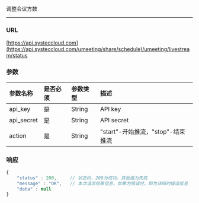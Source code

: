 调整会议方数

---

### URL

[https://api.systeccloud.com](https://api.systeccloud.com/umeeting/share/schedule)/umeeting/livestream/status

### 参数

| 参数名称 | 是否必须 | 参数类型 | 描述 |
| :--- | :--- | :--- | :--- |
| api\_key | 是 | String | API key |
| api\_secret | 是 | String | API secret |
| action | 是 | String | "start"-开始推流，"stop"-结束推流 |

### 响应

```js
{
    "status" : 200,     // 状态码，200为成功，其他值为失败
    "message" : "OK",   // 本次请求结果信息，如果为错误时，即为详细的错误信息
    "data" : null
}
```




